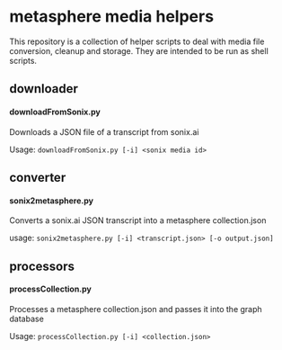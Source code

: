 # metasphere media helpers
This repository is a collection of helper scripts to deal with media file conversion, cleanup and storage. They are intended to be run as shell scripts.

## downloader
#### downloadFromSonix.py
Downloads a JSON file of a transcript from sonix.ai

Usage: ```downloadFromSonix.py [-i] <sonix media id>```


## converter
#### sonix2metasphere.py
Converts a sonix.ai JSON transcript into a metasphere collection.json

usage: ```sonix2metasphere.py [-i] <transcript.json> [-o output.json]```


## processors
#### processCollection.py
Processes a metasphere collection.json and passes it into the graph database

Usage: ```processCollection.py [-i] <collection.json>```

##